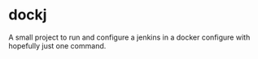 # dockj
A small project to run and configure a jenkins in a docker configure with hopefully just one command.
